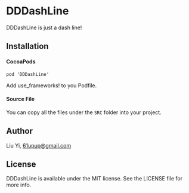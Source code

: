 # DDDashLine
DDDashLine is just a dash line!

## Installation

#### CocoaPods

	pod 'DDDashLine'

Add use_frameworks! to you Podfile.
 
#### Source File
You can copy all the files under the `SRC` folder into your project.

## Author

Liu Yi, 61upup@gmail.com

## License

DDDashLine is available under the MIT license. See the LICENSE file for more info.